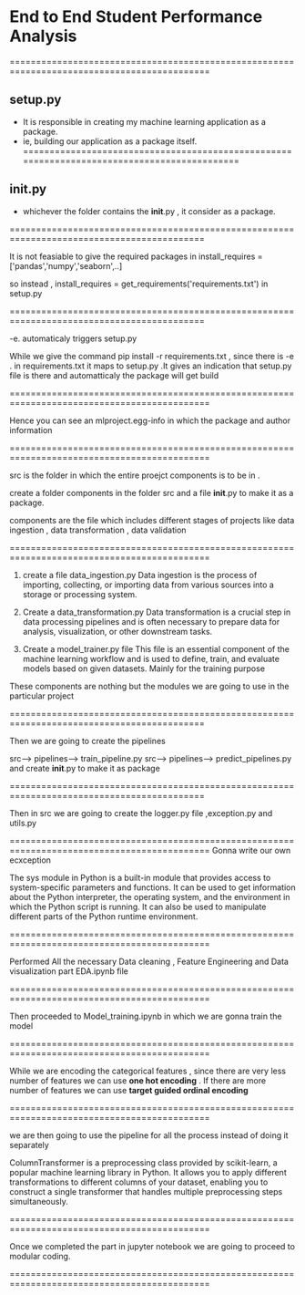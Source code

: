 # End to End Student Performance Analysis 

============================================================================================

setup.py
--------
* It is responsible in  creating my machine learning application as a package.
* ie, building our application as a package itself.
============================================================================================

__init__.py
-------------
* whichever the folder contains the __init__.py , it consider as a package.


===========================================================================================

It is not feasiable to give the required packages in install_requires = ['pandas','numpy','seaborn',..]

so instead , 
install_requires = get_requirements('requirements.txt') in setup.py 

===========================================================================================

-e. automaticaly triggers  setup.py


While we give the command pip install -r requirements.txt , since there is -e . in requirements.txt it maps to setup.py .It gives an indication that setup.py file is there and automatticaly the package will get build

============================================================================================

Hence you can see an mlproject.egg-info in which the package and author information 

============================================================================================

src is the folder in which the entire proejct components is to be in . 

create a folder components in the folder src and a file __init__.py to make it as a package.

components are the file  which includes different stages of projects like data ingestion , data transformation , data validation 

============================================================================================

1. create a file data_ingestion.py 
Data ingestion is the process of importing, collecting, or importing data from various sources into a storage or processing system.




2. Create a data_transformation.py 
Data transformation is a crucial step in data processing pipelines and is often necessary to prepare data for analysis, visualization, or other downstream tasks.

3. Create a model_trainer.py file 
This file is an essential component of the machine learning workflow and is used to define, train, and evaluate models based on given datasets. 
Mainly for the training purpose 


These components are nothing but the modules we are going to use in the particular project  


===========================================================================================

Then we are going to create the pipelines 

src--> pipelines--> train_pipeline.py 
src--> pipelines--> predict_pipelines.py 
and create __init__.py to make it as package

===========================================================================================

Then in src  we are going to create the logger.py file ,exception.py and utils.py 

============================================================================================
Gonna write our own ecxception

The sys module in Python is a built-in module that provides access to system-specific parameters and functions. It can be used to get information about the Python interpreter, the operating system, and the environment in which the Python script is running. It can also be used to manipulate different parts of the Python runtime environment.

============================================================================================

Performed All the necessary Data cleaning , Feature Engineering and Data visualization part EDA.ipynb file 


============================================================================================

Then proceeded to Model_training.ipynb in which we are gonna train the model 

============================================================================================

While we are encoding the categorical features , since there are very less number of features we can use **one hot encoding** . If there are more number of features we can use  **target guided ordinal encoding**

============================================================================================

we are then going to use the pipeline for all the process instead of doing it separately 

ColumnTransformer is a preprocessing class provided by scikit-learn, a popular machine learning library in Python. It allows you to apply different transformations to different columns of your dataset, enabling you to construct a single transformer that handles multiple preprocessing steps simultaneously.


============================================================================================


Once we completed the part in jupyter notebook we are going to proceed to modular coding. 


============================================================================================
